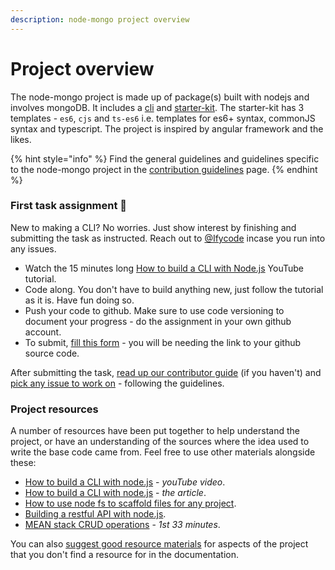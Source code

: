```yaml
---
description: node-mongo project overview
---
```


# Project overview

The node-mongo project is made up of package\(s\) built with nodejs and involves mongoDB. It includes a [cli](https://github.com/code-collabo/node-mongo-cli) and [starter-kit](https://github.com/code-collabo/node-mongo-starter-kit). The starter-kit has 3 templates - `es6`, `cjs` and `ts-es6` i.e. templates for es6+ syntax, commonJS syntax and typescript. The project is inspired by angular framework and the likes. 

{% hint style="info" %}
Find the general guidelines and guidelines specific to the node-mongo project in the [contribution guidelines](https://code-collabo.gitbook.io/docs/contributing) page.
{% endhint %}

### First task assignment 📌 

New to making a CLI? No worries. Just show interest by finishing and submitting the task as instructed. Reach out to [@Ifycode](https://github.com/Ifycode) incase you run into any issues.

* Watch the 15 minutes long [How to build a CLI with Node.js](https://youtu.be/s2h28p4s-Xs) YouTube tutorial. 
* Code along. You don't have to build anything new, just follow the tutorial as it is. Have fun doing so.
* Push your code to github. Make sure to use code versioning to document your progress - do the assignment in your own github account.
* To submit, [fill this form](https://docs.google.com/forms/d/e/1FAIpQLScwAURC0rseFGtwCyUVPdbPYXCc-rixRQb_HnWW9OzZdemfig/viewform) - you will be needing the link to your github source code. 

After submitting the task, [read up our contributor guide](https://github.com/code-collabo/docs/tree/main/contributor-guide) \(if you haven't\) and [pick any issue to work on](https://github.com/code-collabo/node-mongo-cli/issues) - following the guidelines.

### Project resources

A number of resources have been put together to help understand the project, or have an understanding of the sources where the idea used to write the base code came from. Feel free to use other materials alongside these:

* [How to build a CLI with node.js](https://youtu.be/s2h28p4s-Xs) - _youTube video_.
* [How to build a CLI with node.js](https://www.twilio.com/blog/how-to-build-a-cli-with-node-js) - _the article_.
* [How to use node fs to scaffold files for any project](https://youtu.be/U9lSmRBPqFY).
* [Building a restful API with node.js](https://academind.com/tutorials/building-a-restful-api-with-nodejs/).
* [MEAN stack CRUD operations](https://youtu.be/UYh6EvpQquw) - _1st 33 minutes_.

You can also [suggest good resource materials](https://github.com/code-collabo/node-mongo-cli/issues/6) for aspects of the project that you don't find a resource for in the documentation.



